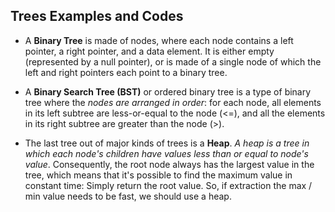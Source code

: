 ## Trees Examples and Codes

* A **Binary Tree** is made of nodes, where each node contains a left pointer, a right pointer, and a data element.
It is either empty (represented by a null pointer), or is made of a single node of which
the left and right pointers each point to a binary tree.

* A **Binary Search Tree (BST)** or ordered binary tree is a type of binary tree where the _nodes are arranged
in order_: for each node, all elements in its left subtree are less-or-equal to the node (<=), 
and all the elements in its right subtree are greater than the node (>).

* The last tree out of major kinds of trees is a **Heap**. _A heap is a tree in which each node's children have values
less than or equal to node's value_. Consequently, the root node always has the largest value in the tree, 
which means that it's possible to find the maximum value in constant time: Simply return the root value. 
So, if extraction the max / min value needs to be fast, we should use a heap.
